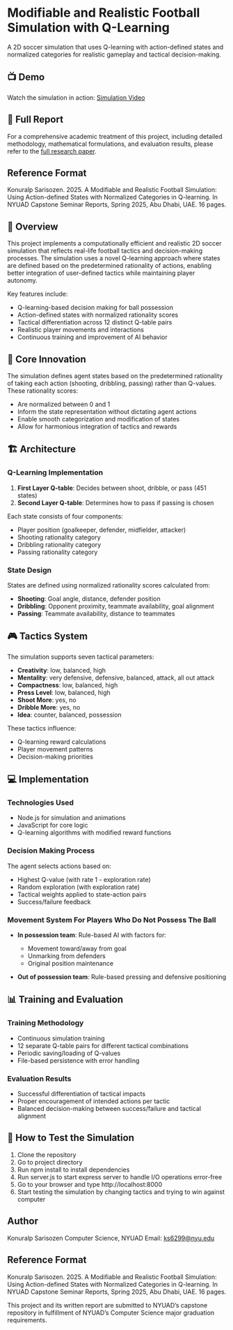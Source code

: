 # Modifiable and Realistic Football Simulation with Q-Learning

A 2D soccer simulation that uses Q-learning with action-defined states and normalized categories for realistic gameplay and tactical decision-making.


## 📺 Demo

Watch the simulation in action: [Simulation Video](https://youtu.be/3-cW3O9PSsQ?si=CO3ER8HLQ_yoAHEs)


## 📄 Full Report

For a comprehensive academic treatment of this project, including detailed methodology, mathematical formulations, and evaluation results, please refer to the [full research paper](KonuralpSarisozenCapstonePaper.pdf).


## Reference Format

Konuralp Sarisozen. 2025. A Modifiable and Realistic Football Simulation: Using Action-defined States with Normalized Categories in Q-learning. In NYUAD Capstone Seminar Reports, Spring 2025, Abu Dhabi, UAE. 16 pages.


## 🌟 Overview

This project implements a computationally efficient and realistic 2D soccer simulation that reflects real-life football tactics and decision-making processes. The simulation uses a novel Q-learning approach where states are defined based on the predetermined rationality of actions, enabling better integration of user-defined tactics while maintaining player autonomy.

Key features include:
- Q-learning-based decision making for ball possession
- Action-defined states with normalized rationality scores
- Tactical differentiation across 12 distinct Q-table pairs
- Realistic player movements and interactions
- Continuous training and improvement of AI behavior

## 🎯 Core Innovation

The simulation defines agent states based on the predetermined rationality of taking each action (shooting, dribbling, passing) rather than Q-values. These rationality scores:
- Are normalized between 0 and 1
- Inform the state representation without dictating agent actions
- Enable smooth categorization and modification of states
- Allow for harmonious integration of tactics and rewards

## 🏗️ Architecture

### Q-Learning Implementation

1. **First Layer Q-table**: Decides between shoot, dribble, or pass (451 states)
2. **Second Layer Q-table**: Determines how to pass if passing is chosen

Each state consists of four components:
- Player position (goalkeeper, defender, midfielder, attacker)
- Shooting rationality category
- Dribbling rationality category
- Passing rationality category

### State Design

States are defined using normalized rationality scores calculated from:
- **Shooting**: Goal angle, distance, defender position
- **Dribbling**: Opponent proximity, teammate availability, goal alignment
- **Passing**: Teammate availability, distance to teammates

## 🎮 Tactics System

The simulation supports seven tactical parameters:
- **Creativity**: low, balanced, high
- **Mentality**: very defensive, defensive, balanced, attack, all out attack
- **Compactness**: low, balanced, high  
- **Press Level**: low, balanced, high
- **Shoot More**: yes, no
- **Dribble More**: yes, no
- **Idea**: counter, balanced, possession

These tactics influence:
- Q-learning reward calculations
- Player movement patterns
- Decision-making priorities

## 💻 Implementation

### Technologies Used
- Node.js for simulation and animations
- JavaScript for core logic
- Q-learning algorithms with modified reward functions

### Decision Making Process

The agent selects actions based on:
- Highest Q-value (with rate 1 - exploration rate)
- Random exploration (with exploration rate)
- Tactical weights applied to state-action pairs
- Success/failure feedback

### Movement System For Players Who Do Not Possess The Ball

- **In possession team**: Rule-based AI with factors for:
  - Movement toward/away from goal
  - Unmarking from defenders
  - Original position maintenance
  
- **Out of possession team**: Rule-based pressing and defensive positioning

## 📊 Training and Evaluation

### Training Methodology
- Continuous simulation training
- 12 separate Q-table pairs for different tactical combinations
- Periodic saving/loading of Q-values
- File-based persistence with error handling

### Evaluation Results
- Successful differentiation of tactical impacts
- Proper encouragement of intended actions per tactic
- Balanced decision-making between success/failure and tactical alignment

## 🚀 How to Test the Simulation

1. Clone the repository
2. Go to project directory
3. Run npm install to install dependencies 
4. Run server.js to start express server to handle I/O operations error-free
5. Go to your browser and type http://localhost:8000
6. Start testing the simulation by changing tactics and trying to win against computer 

## Author

Konuralp Sarisozen
Computer Science, NYUAD
Email: ks6299@nyu.edu


## Reference Format

Konuralp Sarisozen. 2025. A Modifiable and Realistic Football Simulation: Using Action-defined States with Normalized Categories in Q-learning. In NYUAD Capstone Seminar Reports, Spring 2025, Abu Dhabi, UAE. 16 pages.

This project and its written report are submitted to NYUAD’s capstone repository in fulfillment of NYUAD’s Computer Science major graduation requirements.
